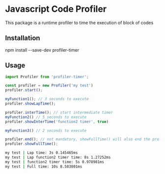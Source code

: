 # Javascript Code Profiler
This package is a runtime profiler to time the execution of block of codes

## Installation
npm install --save-dev profiler-timer

## Usage
```typescript
import Profiler from 'profiler-timer';

const profiler = new Profiler('my test')
profiler.start();

myFunction1(); // 3 seconds to execute
profiler.showLapTime();

profiler.interTime(); // start intermediate timer
myFunction2() // 5 seconds to execute
profiler.showInterTime('function2 timer', true)

myFunction3() // 2 seconds to execute

profiler.end(); // not mandatory, showFullTime() will also end the profiler
profiler.showFullTime();
```
```sh
my test | Lap time: 3s 0.145465ms
my test | Lap function2 timer time: 8s 1.27252ms
my test | function2 timer time: 5s 0.978981ms
my test | Full time: 10s 8.583801ms
```
